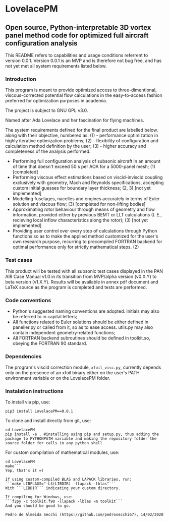 # LovelacePM
## Open source, Python-interpretable 3D vortex panel method code for optimized full aircraft configuration analysis

This README refers to capabilities and usage conditions referrent to version 0.0.1. Version 0.0.1 is an MVP and is therefore not bug free, and has not yet met all system requirements listed below.

### Introduction

This program is meant to provide optimized access to three-dimentional, viscous-corrected potential flow calculations in the easy-to-access fashion preferred for optimization purposes in academia.

The project is subject to GNU GPL v3.0.

Named after Ada Lovelace and her fascination for flying machines.

The system requirements defined for the final product are labelled below, along with their objective, numbered as:
(1) - performance optimization in highly iterative optimization problems;
(2) - flexibility of configuration and calculation method definition by the user;
(3) - higher accuracy and completeness of the analysis performed.

* Performing full configuration analysis of subsonic aircraft in an amount of time that doesn't exceed 50 s per AOA for a 5000-panel mesh; (1) [completed]
* Performing viscous effect estimations based on viscid-inviscid coupling exclusively with geometry, Mach and Reynolds specifications, accepting custom initial guesses for boundary layer thickness; (2, 3) [not yet implemented]
* Modelling fuselages, nacelles and engines accurately in terms of Euler solution and viscous flow; (3) [completed for non-lifting bodies]
* Approximating rotor behaviour through means of geometry and flow information, provided either by previous BEMT or LLT calculations (I. E., recieving local inflow characteristics along the rotor); (3) [not yet implemented]
* Providing user control over every step of calculations through Python functions so as to make the applied method customized for the user's own research purpose, recurring to precompiled FORTRAN backend for optimal performance only for strictly mathematical steps. (2)

### Test cases

This product will be tested with all subsonic test cases displayed in the PAN AIR Case Manual v1.0 in its transition from MVP/alpha version (v0.X.Y) to beta version (v1.X.Y). Results will be available in annex pdf document and LaTeX source as the program is completed and tests are performed.

### Code conventions

* Python's suggested naming conventions are adopted. Initials may also be referred to in capital letters;
* All functions related to Euler solutions should be either defined in paneller.py or called from it, so as to ease access. utils.py may also contain independent geometry-related functions;
* All FORTRAN backend subroutines should be defined in toolkit.so, obeying the FORTRAN 90 standard.

### Dependencies

The program's viscid correction module, ```xfoil_visc.py```, currently depends only on the presence of an xfoil binary either on the user's PATH environment variable or on the LovelacePM folder.

### Instalation instructions

To install via pip, use:

```pip3 install LovelacePM==0.0.1```

To clone and install directly from git, use:

```git clone https://github.com/pedrosecchi67/LovelacePM.git
cd LovelacePM
pip install -e . #installing using pip and setup.py, thus adding the package to PYTHONPATH variable and making the repository folder the source folder for calls in any python shell
```

For custom compilation of mathematical modules, use:

```
cd LovelacePM
make```
Yep, that's it =)

If using custom-compiled BLAS and LAPACK libraries, run:
```make LIBFLAGS="-L$(LIBDIR) -llapack -lblas"```
With ```LIBDIR``` indicating your custom directory.

If compiling for Windows, use:
```f2py -c toolkit.f90 -llapack -lblas -m toolkit```
And you should be good to go.

Pedro de Almeida Secchi (https://github.com/pedrosecchi67), 14/02/2020
